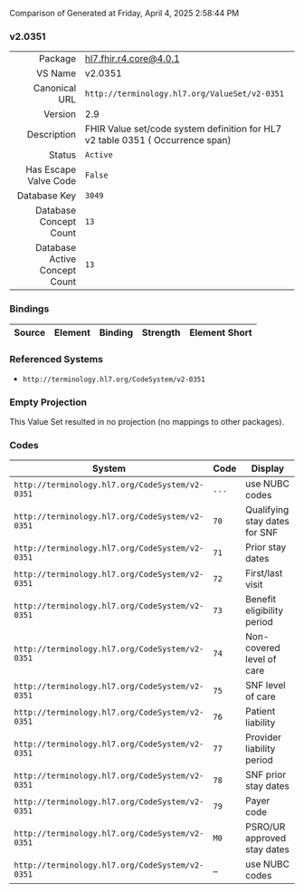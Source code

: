 Comparison of 
Generated at Friday, April 4, 2025 2:58:44 PM

### v2.0351

|      |     |
| ---: | --- |
| Package | hl7.fhir.r4.core@4.0.1 |
| VS Name | v2.0351 |
| Canonical URL | `http://terminology.hl7.org/ValueSet/v2-0351` |
| Version | 2.9 |
| Description | FHIR Value set/code system definition for HL7 v2 table 0351 ( Occurrence span) |
| Status | `Active` |
| Has Escape Valve Code | `False` |
| Database Key | `3049` |
| Database Concept Count | `13` |
| Database Active Concept Count | `13` |
### Bindings

| Source | Element | Binding | Strength | Element Short |
| ------ | ------- | ------- | -------- | ------------- |

### Referenced Systems

* `http://terminology.hl7.org/CodeSystem/v2-0351`
### Empty Projection

This Value Set resulted in no projection (no mappings to other packages).

### Codes

| System | Code | Display |
| ------ | ---- | ------- |
| `http://terminology.hl7.org/CodeSystem/v2-0351` | `...` | use NUBC codes |
| `http://terminology.hl7.org/CodeSystem/v2-0351` | `70` | Qualifying stay dates for SNF |
| `http://terminology.hl7.org/CodeSystem/v2-0351` | `71` | Prior stay dates |
| `http://terminology.hl7.org/CodeSystem/v2-0351` | `72` | First/last visit |
| `http://terminology.hl7.org/CodeSystem/v2-0351` | `73` | Benefit eligibility period |
| `http://terminology.hl7.org/CodeSystem/v2-0351` | `74` | Non-covered level of care |
| `http://terminology.hl7.org/CodeSystem/v2-0351` | `75` | SNF level of care |
| `http://terminology.hl7.org/CodeSystem/v2-0351` | `76` | Patient liability |
| `http://terminology.hl7.org/CodeSystem/v2-0351` | `77` | Provider liability period |
| `http://terminology.hl7.org/CodeSystem/v2-0351` | `78` | SNF prior stay dates |
| `http://terminology.hl7.org/CodeSystem/v2-0351` | `79` | Payer code |
| `http://terminology.hl7.org/CodeSystem/v2-0351` | `M0` | PSRO/UR approved stay dates |
| `http://terminology.hl7.org/CodeSystem/v2-0351` | `…` | use NUBC codes |
